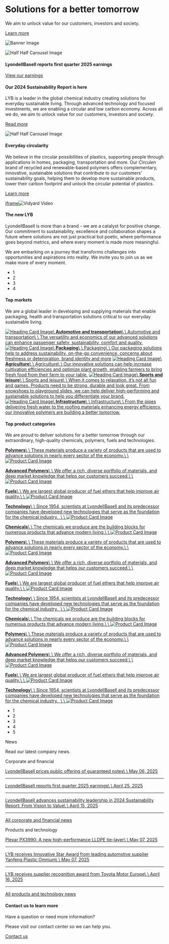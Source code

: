 # Solutions for a better tomorrow

We aim to unlock value for our customers, investors and society.

[Learn more](https://www.lyondellbasell.com/en/about-us/ "Learn more")

![Banner Image](https://www.lyondellbasell.com/492c36/globalassets/home-page/homepage/lyb-home-banner-solution-for-a-better-tomorrow.png?width=576&height=265&rmode=crop&v=20250226100138)

![Half Half Carousel Image](https://www.lyondellbasell.com/492c90/globalassets/investors/investor_banner_976x759.png?width=400&height=225&rmode=crop&v=20250226100536)

#### LyondellBasell reports first quarter 2025 earnings

[View our earnings](https://investors.lyondellbasell.com/news/news-details/2025/LyondellBasell-reports-first-quarter-2025-earnings/ "View our earnings")

#### Our 2024 Sustainability Report is here

LYB is a leader in the global chemical industry creating solutions for everyday sustainable living. Through advanced technology and focused investments, we are enabling a circular and low carbon economy. Across all we do, we aim to unlock value for our customers, investors and society.

[Read more](https://www.lyondellbasell.com/49a9fb/globalassets/re-design/sustainability/2024-lyb-sustainability-report.pdf "Read more")

![Half Half Carousel Image](https://www.lyondellbasell.com/492c38/globalassets/home-page/homepage/everyday-circularity2024image1.png?width=400&height=225&rmode=crop&v=20250226100140)

#### Everyday circularity

We believe in the circular possibilities of plastics, supporting people through applications in homes, packaging, transportation and more. Our _Circulen_ brand of recycled and renewable-based polymers offers complementary, innovative, sustainable solutions that contribute to our customers’ sustainability goals, helping them to develop more sustainable products, lower their carbon footprint and unlock the circular potential of plastics.

[Learn more](https://www.lyondellbasell.com/en/sustainability/ "Learn more")

[iframe](https://play.vidyard.com/EPGuCUDU2QpvTLhrA9Dm6g?disable_popouts=1&v=4.3.15&type=inline)![Vidyard Video](https://play.vidyard.com/EPGuCUDU2QpvTLhrA9Dm6g.jpg)

#### The new LYB

LyondellBasell is more than a brand - we are a catalyst for positive change. Our commitment to sustainability, excellence and collaboration shapes a future where solutions are not just practical but poetic, where performance goes beyond metrics, and where every moment is made more meaningful.

We are embarking on a journey that transforms challenges into opportunities and aspirations into reality. We invite you to join us as we make more of every moment.

- 1
- 2
- 3
- 4

#### Top markets

We are a global leader in developing and supplying materials that enable packaging, health and transportation solutions critical to our everyday sustainable living.

[![Heading Card Image](https://www.lyondellbasell.com/492c23/globalassets/home-page/qw/image-card-block-card-5/lyb_guidelines-34-1.png?width=456&height=295&rmode=crop&v=20250226100119)\\
**Automotive and transportation**\\
\\
Automotive and transportation\\
\\
The versatility and economics of our advanced solutions can enhance passenger safety, sustainability, comfort and quality.](https://www.lyondellbasell.com/en/products-technology/markets/automotive-and-transportation/ "Automotive and transportation") [![Heading Card Image](https://www.lyondellbasell.com/492c23/globalassets/home-page/qw/image-card-block-card-5/rectangle-27.png?width=456&height=295&rmode=crop&v=20250226100119)\\
**Packaging**\\
\\
Packaging\\
\\
Our packaging solutions help to address sustainability, on-the-go convenience, concerns about freshness or deterioration, brand identity and more](https://www.lyondellbasell.com/en/products-technology/markets/packaging/ "Packaging") [![Heading Card Image](https://www.lyondellbasell.com/492c23/globalassets/home-page/qw/image-card-block-card-5/image-56.png?width=456&height=295&rmode=crop&v=20250226100119)\\
**Agriculture**\\
\\
Agriculture\\
\\
Our innovative solutions can help increase cultivation efficiencies and optimize plant growth, enabling farmers to bring fresh food from their farm to your table.](https://www.lyondellbasell.com/en/products-technology/markets/agriculture/ "Agriculture") [![Heading Card Image](https://www.lyondellbasell.com/492c23/globalassets/home-page/qw/image-card-block-card-5/image-54.png?width=456&height=295&rmode=crop&v=20250226100119)\\
**Sports and leisure**\\
\\
Sports and leisure\\
\\
When it comes to relaxation, it’s not all fun and games. Products need to be strong, durable and look great. From snowshoes to playground slides, we can help deliver high-performing and sustainable solutions to help you differentiate your brand.](https://www.lyondellbasell.com/en/products-technology/markets/sports-and-leisure/ "Sports and leisure") [![Heading Card Image](https://www.lyondellbasell.com/492c24/globalassets/home-page/qw/image-card-block-card-5/image-55.png?width=456&height=295&rmode=crop&v=20250226100120)\\
**Infrastructure**\\
\\
Infrastructure\\
\\
From the pipes delivering fresh water to the roofing materials enhancing energy efficiency, our innovative polymers are building a better tomorrow.](https://www.lyondellbasell.com/en/products-technology/markets/infrastructure/ "Infrastructure")

#### Top product categories

We are proud to deliver solutions for a better tomorrow through our extraordinary, high-quality chemicals, polymers, fuels and technologies.

[**Polymers**\\
\\
These materials produce a variety of products that are used to advance solutions in nearly every sector of the economy.\\
\\
![Product Card Image](https://www.lyondellbasell.com/492c36/globalassets/home-page/homepage/polymers-logo.png)](https://www.lyondellbasell.com/en/products-technology/polymers/ "Top product categories")

[**Advanced Polymers**\\
\\
We offer a rich, diverse portfolio of materials, and deep market knowledge that helps our customers succeed.\\
\\
![Product Card Image](https://www.lyondellbasell.com/492c38/globalassets/home-page/homepage/advanced-polymers-logo.png)](https://www.lyondellbasell.com/en/products-technology/advanced-polymer-solutions/ "Top product categories")

[**Fuels**\\
\\
We are largest global producer of fuel ethers that help improve air quality.\\
\\
![Product Card Image](https://www.lyondellbasell.com/492c39/globalassets/home-page/homepage/fuels-logo.png)](https://www.lyondellbasell.com/en/products-technology/fuels/ "Top product categories")

[**Technology**\\
\\
Since 1954, scientists at LyondellBasell and its predecessor companies have developed new technologies that serve as the foundation for the chemical industry.  \\
\\
![Product Card Image](https://www.lyondellbasell.com/492c37/globalassets/home-page/homepage/technology-logo.png)](https://www.lyondellbasell.com/en/products-technology/technology/ "Top product categories")

[**Chemicals**\\
\\
The chemicals we produce are the building blocks for numerous products that advance modern living.\\
\\
![Product Card Image](https://www.lyondellbasell.com/492c38/globalassets/home-page/homepage/chemicals-logo.png)](https://www.lyondellbasell.com/en/products-technology/chemicals/ "Top product categories")

[**Polymers**\\
\\
These materials produce a variety of products that are used to advance solutions in nearly every sector of the economy.\\
\\
![Product Card Image](https://www.lyondellbasell.com/492c36/globalassets/home-page/homepage/polymers-logo.png)](https://www.lyondellbasell.com/en/products-technology/polymers/ "Top product categories")

[**Advanced Polymers**\\
\\
We offer a rich, diverse portfolio of materials, and deep market knowledge that helps our customers succeed.\\
\\
![Product Card Image](https://www.lyondellbasell.com/492c38/globalassets/home-page/homepage/advanced-polymers-logo.png)](https://www.lyondellbasell.com/en/products-technology/advanced-polymer-solutions/ "Top product categories")

[**Fuels**\\
\\
We are largest global producer of fuel ethers that help improve air quality.\\
\\
![Product Card Image](https://www.lyondellbasell.com/492c39/globalassets/home-page/homepage/fuels-logo.png)](https://www.lyondellbasell.com/en/products-technology/fuels/ "Top product categories")

[**Technology**\\
\\
Since 1954, scientists at LyondellBasell and its predecessor companies have developed new technologies that serve as the foundation for the chemical industry.  \\
\\
![Product Card Image](https://www.lyondellbasell.com/492c37/globalassets/home-page/homepage/technology-logo.png)](https://www.lyondellbasell.com/en/products-technology/technology/ "Top product categories")

[**Chemicals**\\
\\
The chemicals we produce are the building blocks for numerous products that advance modern living.\\
\\
![Product Card Image](https://www.lyondellbasell.com/492c38/globalassets/home-page/homepage/chemicals-logo.png)](https://www.lyondellbasell.com/en/products-technology/chemicals/ "Top product categories")

[**Polymers**\\
\\
These materials produce a variety of products that are used to advance solutions in nearly every sector of the economy.\\
\\
![Product Card Image](https://www.lyondellbasell.com/492c36/globalassets/home-page/homepage/polymers-logo.png)](https://www.lyondellbasell.com/en/products-technology/polymers/ "Top product categories")

[**Advanced Polymers**\\
\\
We offer a rich, diverse portfolio of materials, and deep market knowledge that helps our customers succeed.\\
\\
![Product Card Image](https://www.lyondellbasell.com/492c38/globalassets/home-page/homepage/advanced-polymers-logo.png)](https://www.lyondellbasell.com/en/products-technology/advanced-polymer-solutions/ "Top product categories")

[**Fuels**\\
\\
We are largest global producer of fuel ethers that help improve air quality.\\
\\
![Product Card Image](https://www.lyondellbasell.com/492c39/globalassets/home-page/homepage/fuels-logo.png)](https://www.lyondellbasell.com/en/products-technology/fuels/ "Top product categories")

[**Technology**\\
\\
Since 1954, scientists at LyondellBasell and its predecessor companies have developed new technologies that serve as the foundation for the chemical industry.  \\
\\
![Product Card Image](https://www.lyondellbasell.com/492c37/globalassets/home-page/homepage/technology-logo.png)](https://www.lyondellbasell.com/en/products-technology/technology/ "Top product categories")

- 1
- 2
- 3
- 4
- 5

News

Read our latest company news.

Corporate and financial

[LyondellBasell prices public offering of guaranteed notes\\
\\
May 06, 2025](https://www.lyondellbasell.com/en/news-events/corporate--financial-news/lyondellbasell-prices-public-offering-of-guaranteed-notes9/)

* * *

[LyondellBasell reports first quarter 2025 earnings\\
\\
April 25, 2025](https://www.lyondellbasell.com/en/news-events/corporate--financial-news/lyondellbasell-reports-first-quarter-2025-earnings/)

* * *

[LyondellBasell advances sustainability leadership in 2024 Sustainability Report: From Vision to Value\\
\\
April 15, 2025](https://www.lyondellbasell.com/en/news-events/corporate--financial-news/lyondellbasell-advances-sustainability-leadership-in-2024-sustainability-report-from-vision-to-value/)

* * *

[All corporate and financial news](https://www.lyondellbasell.com/link/eb00b724d1fa4fbd973cced2996983b2.aspx)

Products and technology

[Plexar PX3990: A new high-performance LLDPE tie-layer\\
\\
May 07, 2025](https://www.lyondellbasell.com/en/news-events/products--technology-news/plexar-px3990-a-new-high-performance-lldpe-tie-layer/)

* * *

[LYB receives Innovative Star Award from leading automotive supplier Yanfeng Plastic Omnium\\
\\
May 07, 2025](https://www.lyondellbasell.com/en/news-events/products--technology-news/lyb-receives-innovative-star-award-from-leading-automotive-supplier-yanfeng-plastic-omnium/)

* * *

[LYB receives supplier recognition award from Toyota Motor Europe\\
\\
April 16, 2025](https://www.lyondellbasell.com/en/news-events/products--technology-news/lyb-receives-supplier-recognition-award-from-toyota-motor-europe/)

* * *

[All products and technology news](https://www.lyondellbasell.com/link/90884e1c59504fc6a2ffb284db79c072.aspx)

#### Contact us to learn more

Have a question or need more information?

Please visit our contact center so we can help you.

[Contact us](https://www.lyondellbasell.com/en/utilities/contact-us/ "Contact us")